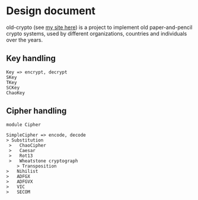 # Design document

old-crypto (see [my site here](http://www.keltia.net/topics/cryptography/)) is a project to implement old paper-and-pencil crypto systems, used by different organizations, countries and individuals over the years.

## Key handling

    Key => encrypt, decrypt
	SKey
	TKey
	SCKey
	ChaoKey

## Cipher handling

    module Cipher
	
    SimpleCipher => encode, decode
	> Substitution
	 >   ChaoCipher
	 >   Caesar
	 >   Rot13
	 >   Wheatstone cryptograph
        > Transposition
	>	Nihilist
	>	ADFGX
	>	ADFGVX
	>	VIC
	>	SECOM
